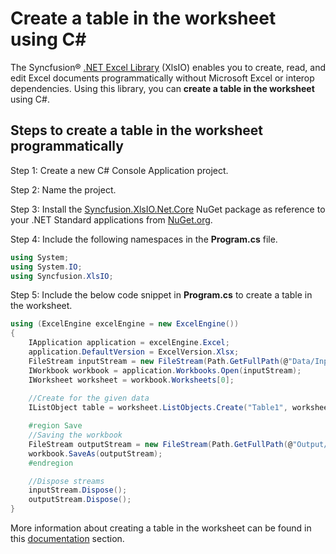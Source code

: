 # Create a table in the worksheet using C#

The Syncfusion&reg; [.NET Excel Library](https://www.syncfusion.com/document-processing/excel-framework/net/excel-library) (XlsIO) enables you to create, read, and edit Excel documents programmatically without Microsoft Excel or interop dependencies. Using this library, you can **create a table in the worksheet** using C#.

## Steps to create a table in the worksheet programmatically

Step 1: Create a new C# Console Application project.

Step 2: Name the project.

Step 3: Install the [Syncfusion.XlsIO.Net.Core](https://www.nuget.org/packages/Syncfusion.XlsIO.Net.Core) NuGet package as reference to your .NET Standard applications from [NuGet.org](https://www.nuget.org).

Step 4: Include the following namespaces in the **Program.cs** file.
```csharp
using System;
using System.IO;
using Syncfusion.XlsIO;
```

Step 5: Include the below code snippet in **Program.cs** to create a table in the worksheet.
```csharp
using (ExcelEngine excelEngine = new ExcelEngine())
{
	IApplication application = excelEngine.Excel;
	application.DefaultVersion = ExcelVersion.Xlsx;
	FileStream inputStream = new FileStream(Path.GetFullPath(@"Data/InputTemplate.xlsx"), FileMode.Open, FileAccess.Read);
	IWorkbook workbook = application.Workbooks.Open(inputStream);
	IWorksheet worksheet = workbook.Worksheets[0];
	
	//Create for the given data
	IListObject table = worksheet.ListObjects.Create("Table1", worksheet["A1:C5"]);

	#region Save
	//Saving the workbook
	FileStream outputStream = new FileStream(Path.GetFullPath(@"Output/CreateTable.xlsx"), FileMode.Create, FileAccess.Write);
	workbook.SaveAs(outputStream);
	#endregion

	//Dispose streams
	inputStream.Dispose();
	outputStream.Dispose();
}
```

More information about creating a table in the worksheet can be found in this [documentation](https://help.syncfusion.com/document-processing/excel/excel-library/net/working-with-excel-tables#creating-a-table) section.
